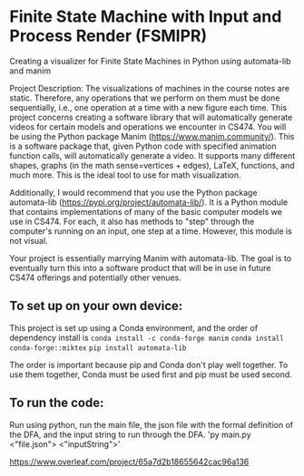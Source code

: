 # Finite State Machine with Input and Process Render (FSMIPR)
Creating a visualizer for Finite State Machines in Python using automata-lib and manim

Project Description: The visualizations of machines in the course notes are static. Therefore, any operations that we perform on them must be done sequentially, i.e., one operation at a time with a new figure each time. This project concerns creating a software library that will automatically generate videos for certain models and operations we encounter in CS474. You will be using the Python package Manim (https://www.manim.community/). This is a software package that, given Python code with specified animation function calls, will automatically generate a video. It supports many different shapes, graphs (in the math sense=vertices + edges), LaTeX, functions, and much more. This is the ideal tool to use for math visualization. 

Additionally, I would recommend that you use the Python package automata-lib (https://pypi.org/project/automata-lib/). It is a Python module that contains implementations of many of the basic computer models we use in CS474. For each, it also has methods to "step" through the computer's running on an input, one step at a time. However, this module is not visual.

Your project is essentially marrying Manim with automata-lib. The goal is to eventually turn this into a software product that will be in use in future CS474 offerings and potentially other venues.

## To set up on your own device:
This project is set up using a Conda environment, and the order of dependency install is
`conda install -c conda-forge manim`
`conda install conda-forge::miktex`
`pip install automata-lib`

The order is important because pip and Conda don't play well together. To use them together, Conda must be used first and pip must be used second.


## To run the code:
Run using python, run the main file, the json file with the formal definition of the DFA, and the input string to run through the DFA.
'py main.py <"file.json"> <"inputString">'















https://www.overleaf.com/project/65a7d2b18655642cac96a136
